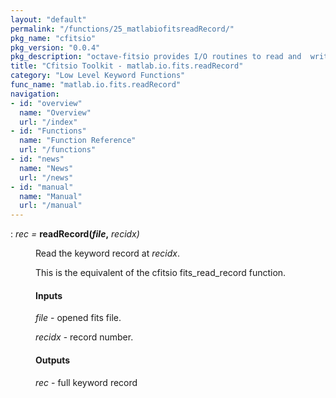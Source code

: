 ```yaml
---
layout: "default"
permalink: "/functions/25_matlabiofitsreadRecord/"
pkg_name: "cfitsio"
pkg_version: "0.0.4"
pkg_description: "octave-fitsio provides I/O routines to read and  write FITS (Flexible Image Transport System) files."
title: "Cfitsio Toolkit - matlab.io.fits.readRecord"
category: "Low Level Keyword Functions"
func_name: "matlab.io.fits.readRecord"
navigation:
- id: "overview"
  name: "Overview"
  url: "/index"
- id: "Functions"
  name: "Function Reference"
  url: "/functions"
- id: "news"
  name: "News"
  url: "/news"
- id: "manual"
  name: "Manual"
  url: "/manual"
---
```

<dl class="def">
<dt id="index-readRecord_0028file_002c"><span class="category">: </span><span><em><var>rec</var> =</em> <strong>readRecord(<var>file</var>,</strong> <em><var>recidx</var>)</em><a href='#index-readRecord_0028file_002c' class='copiable-anchor'></a></span></dt>
<dd><p>Read the keyword record at <var>recidx</var>.
</p>
<p>This is the equivalent of the cfitsio fits_read_record function.
</p>
<span id="Inputs"></span><h4 class="subsubheading">Inputs</h4>
<p><var>file</var> - opened fits file.
</p>
<p><var>recidx</var> - record number.
</p>
<span id="Outputs"></span><h4 class="subsubheading">Outputs</h4>
<p><var>rec</var> - full keyword record
 </p></dd></dl>